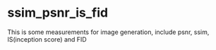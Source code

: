 # ssim_psnr_is_fid
This is some measurements for image generation, include psnr, ssim, IS(inception score) and FID
